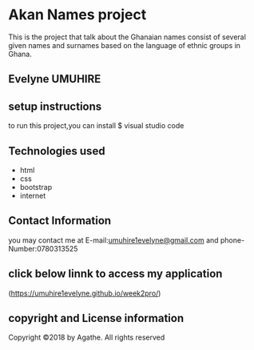 # Akan Names project

This is the project that talk about the Ghanaian names consist of several given names and surnames based on the language of ethnic groups in Ghana.


## Evelyne UMUHIRE

## setup instructions
to run this project,you can install
$ visual studio code

## Technologies used
- html
- css
- bootstrap
- internet

## Contact Information
you may contact me at E-mail:umuhire1evelyne@gmail.com and 
phone-Number:0780313525

## click below linnk to access my application

(https://umuhire1evelyne.github.io/week2pro/)

## copyright and License information
Copyright &copy;2018 by Agathe. All rights reserved
